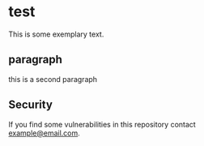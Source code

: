 # test
This is some exemplary text.
## paragraph
this is a second paragraph
## Security
If you find some vulnerabilities in this repository contact example@email.com.
